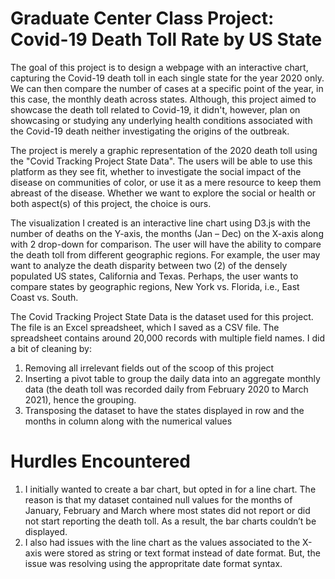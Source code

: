 # Graduate Center Class Project: Covid-19 Death Toll Rate by US State

The goal of this project is to design a webpage with an interactive chart, capturing the Covid-19 death toll in each single state for the year 2020 only. We can then compare the number of cases at a specific point of the year, in this case, the monthly death across states. Although, this project aimed to showcase the death toll related to Covid-19, it didn't, however, plan on showcasing or studying any underlying health conditions associated with the Covid-19 death neither investigating the origins of the outbreak.

The project is merely a graphic representation of the 2020 death toll using the "Covid Tracking Project State Data". The users will be able to use this platform as they see fit, whether to investigate the social impact of the disease on communities of color, or use it as a mere resource to keep them abreast of the disease. Whether we want to explore the social or health or both aspect(s) of this project, the choice is ours.   
     

The visualization I created is an interactive line chart using D3.js with the number of deaths on the Y-axis, the months (Jan – Dec) on the X-axis along with 2 drop-down for comparison. The user will have the ability to compare the death toll from different geographic regions. For example, the user may want to analyze the death disparity between two (2) of the densely populated US states, California and Texas. Perhaps, the user wants to compare states by geographic regions, New York vs. Florida, i.e., East Coast vs. South.

The Covid Tracking Project State Data is the dataset used for this project. The file is an Excel spreadsheet, which I saved as a CSV file. The spreadsheet contains around 20,000 records with multiple field names. I did a bit of cleaning by:
1.	Removing all irrelevant fields out of the scoop of this project
2.	Inserting a pivot table to group the daily data into an aggregate monthly data (the death toll was recorded daily from February 2020 to March 2021), hence the grouping. 
3.	Transposing the dataset to have the states displayed in row and the months in column along with the numerical values

# Hurdles Encountered 

1. I initially wanted to create a bar chart, but opted in for a line chart. The reason is that my dataset contained null values for the months of January, February and March where most states did not report or did not start reporting the death toll. As a result, the bar charts couldn’t be displayed. 
2. I also had issues with the line chart as the values associated to the X-axis were stored as string or text format instead of date format. But, the issue was resolving using the appropritate date format syntax. 



